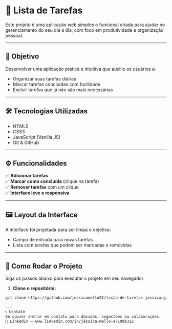 # 📝 Lista de Tarefas 

Este projeto é uma aplicação web simples e funcional criada para ajudar no gerenciamento do seu dia a dia, com foco em produtividade e organização pessoal.

---

## 🎯 Objetivo

Desenvolver uma aplicação prática e intuitiva que auxilie os usuários a:

- Organizar suas tarefas diárias  
- Marcar tarefas concluídas com facilidade  
- Excluir tarefas que já não são mais necessárias

---

## 🛠️ Tecnologias Utilizadas

- HTML5  
- CSS3  
- JavaScript (Vanilla JS)  
- Git & GitHub

---

## ⚙️ Funcionalidades

✅ **Adicionar tarefas**  
✅ **Marcar como concluída** (clique na tarefa)  
✅ **Remover tarefas** com um clique  
✅ **Interface leve e responsiva**

---

## 🖼️ Layout da Interface

A interface foi projetada para ser limpa e objetiva:

- Campo de entrada para novas tarefas  
- Lista com tarefas que podem ser marcadas e removidas  

---

## 🚀 Como Rodar o Projeto 

Siga os passos abaixo para executar o projeto em seu navegador:

1. **Clone o repositório:**

```bash
git clone https://github.com/jessicamello91/lista-de-tarefas-jessica.git

---
📞 Contato
Se quiser entrar em contato para dúvidas, sugestões ou colaborações:
💼 LinkedIn – www.linkedin.com/in/jéssica-mello-a7199b322

